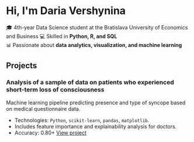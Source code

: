# Hi, I'm Daria Vershynina

🎓 4th-year Data Science student at the Bratislava University of Economics and Business
💻 Skilled in **Python, R, and SQL**  
📊 Passionate about **data analytics, visualization, and machine learning**
## Projects

### Analysis of a sample of data on patients who experienced short-term loss of consciousness
Machine learning pipeline predicting presence and type of syncope based on medical questionnaire data.
- Technologies: `Python`, `scikit-learn`, `pandas`, `matplotlib`.
- Includes feature importance and explainability analysis for doctors.
- Accuracy: 0.80+
  [View project](https://github.com/kkuichi/dv349qo)
